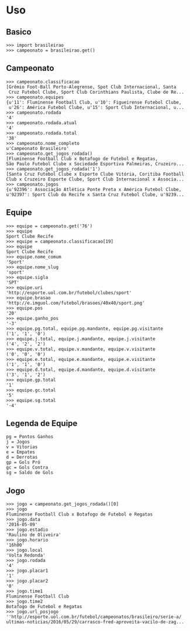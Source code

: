 Uso
===

Basico
------
    >>> import brasileirao
    >>> campeonato = brasileirao.get()

Campeonato
----------
    >>> campeonato.classificacao
    [Grêmio Foot-Ball Porto-Alegrense, Spot Club Internacional, Santa
     Cruz Futebol Clube, Sport Club Corinthians Paulista, Clube de Re...
    >>> campeonato.equipes
    {u'11': Fluminense Football Club, u'10': Figueirense Futebol Clube,
     u'26': América Futebol Clube, u'15': Sport Club Internacional, u...
    >>> campeonato.rodada
    '4'
    >>> campeonato.rodada.atual
    '4'
    >>> campeonato.rodada.total
    '38'
    >>> campeonato.nome_completo
    u'Campeonato Brasileiro'
    >>> campeonato.get_jogos_rodada()
    [Fluminense Football Club x Botafogo de Futebol e Regatas, 
    São Paulo Futebol Clube x Sociedade Esportiva Palmeiras, Cruzeiro...
    >>> campeonato.get_jogos_rodada('1')
    [Santa Cruz Futebol Clube x Esporte Clube Vitória, Coritiba Football
    Club x Cruzeiro Esporte Clube, Sport Club Internacional x Associa...
    >>> campeonato.jogos
    {u'92396': Associação Atlética Ponte Preta x América Futebol Clube, 
    u'92397': Sport Club do Recife x Santa Cruz Futebol Clube, u'9239...
    
Equipe
------
    >>> equipe = campeonato.get('76')
    >>> equipe
    Sport Clube Recife
    >>> equipe = campeonato.classificacao[19]
    >>> equipe
    Sport Clube Recife
    >>> equipe.nome_comum
    'Sport'
    >>> equipe.nome_slug
    'sport'
    >>> equipe.sigla
    'SPT'
    >>> equipe.uri
    'http://esporte.uol.com.br/futebol/clubes/sport'
    >>> equipe.brasao
    'http://e.imguol.com/futebol/brasoes/40x40/sport.png'
    >>> equipe.pos
    '20'
    >>> equipe.ganho_pos
    '-3'
    >>> equipe.pg.total, equipe.pg.mandante, equipe.pg.visitante
    ('1', '1', '0')
    >>> equipe.j.total, equipe.j.mandante, equipe.j.visitante
    ('4', '2', '2')
    >>> equipe.v.total, equipe.v.mandante, equipe.v.visitante
    ('0', '0', '0')
    >>> equipe.e.total, equipe.e.mandante, equipe.e.visitante
    ('1', '1', '0')
    >>> equipe.d.total, equipe.d.mandante, equipe.d.visitante
    ('3', '1', '2')
    >>> equipe.gp.total
    '1'
    >>> equipe.gc.total
    '5'
    >>> equipe.sg.total
    '-4'

Legenda de Equipe
-----------------
    pg = Pontos Ganhos
    j = Jogos
    v = Vitorias
    e = Empates
    d = Derrotas
    gp = Gols Pró
    gc = Gols Contra
    sg = Saldo de Gols
    
Jogo
----
    >>> jogo = campeonato.get_jogos_rodada()[0]
    >>> jogo
    Fluminense Football Club x Botafogo de Futebol e Regatas
    >>> jogo.data
    '2016-05-09'
    >>> jogo.estadio
    'Raulino de Oliveira'
    >>> jogo.horario
    '16h00'
    >>> jogo.local
    'Volta Redonda'
    >>> jogo.rodada
    '4'
    >>> jogo.placar1
    '1'
    >>> jogo.placar2
    '0'
    >>> jogo.time1
    Fluminense Football Club
    >>> jogo.time2
    Botafogo de Futebol e Regatas
    >>> jogo.url_posjogo
    ''http://esporte.uol.com.br/futebol/campeonatos/brasileiro/serie-a/
    ultimas-noticias/2016/05/29/carrasco-fred-aproveita-vacilo-de-zag...
    
